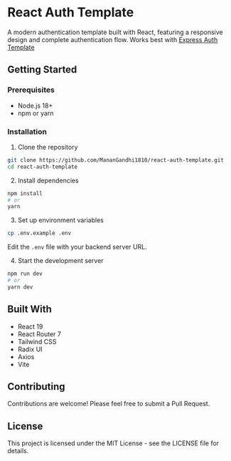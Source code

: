 # React Auth Template

A modern authentication template built with React, featuring a responsive design and complete authentication flow.
Works best with [Express Auth Template](https://github.com/MananGandhi1810/Express-Auth-Template)

## Getting Started

### Prerequisites

-   Node.js 18+
-   npm or yarn

### Installation

1. Clone the repository

```bash
git clone https://github.com/MananGandhi1810/react-auth-template.git
cd react-auth-template
```

2. Install dependencies

```bash
npm install
# or
yarn
```

3. Set up environment variables

```bash
cp .env.example .env
```

Edit the `.env` file with your backend server URL.

4. Start the development server

```bash
npm run dev
# or
yarn dev
```

## Built With

-   React 19
-   React Router 7
-   Tailwind CSS
-   Radix UI
-   Axios
-   Vite

## Contributing

Contributions are welcome! Please feel free to submit a Pull Request.

## License

This project is licensed under the MIT License - see the LICENSE file for details.
